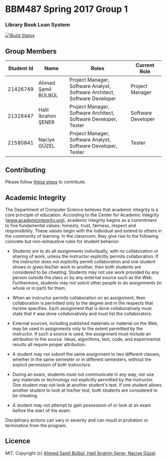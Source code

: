 # BBM487 Spring 2017 Group 1

### Library Book Loan System
[![Build Status][travis-image]][travis-url]

[travis-image]: https://travis-ci.org/hisener/bbm487s2017g1.svg?branch=master
[travis-url]: https://travis-ci.org/hisener/bbm487s2017g1

## Group Members

| Student Id | Name                | Roles                                                                     | Current Role       |
|------------|---------------------|---------------------------------------------------------------------------|--------------------|
| 21426749   | Ahmed Şamil BÜLBÜL  | Project Manager, Software Analyst, Software Architect, Software Developer | Project Manager    |
| 21328447   | Halil İbrahim ŞENER | Project Manager, Software Architect, Software Developer, Tester           | Software Developer |
| 21580841   | Naciye GÜZEL        | Project Manager, Software Analyst, Software Developer, Tester             | Tester             |

## Contributing

Please follow [these steps](CONTRIBUTING.md) to contribute.

## Academic Integrity

The Department of Computer Science believes that academic integrity is a core principle of education. According to the Center for Academic Integrity (www.academicintegrity.org), academic integrity begins as a commitment to five fundamental values: honesty, trust, fairness, respect and responsibility. These values begin with the individual and extend to others in the community of learning. In the classroom, they give rise to the following concrete but non-exhaustive rules for student behavior:

- Students are to do all assignments individually, with no collaboration or sharing of work, unless the instructor explicitly permits collaboration. If the instructor does not explicitly permit collaboration and one student shows or gives his/her work to another, then both students are considered to be cheating. Students may not use work provided by any person outside the class or by any external source such as the Web. Furthermore, students may not solicit other people to do assignments (in whole or in part) for them.

- When an instructor permits collaboration on an assignment, then collaboration is permitted only to the degree and in the respects that he/she specifies. Each assignment that is done collaboratively must state that it was done collaboratively and must list the collaborators.

- External sources, including published materials or material on the Web, may be used in assignments only to the extent permitted by the instructor. If such a source is used, the assignment must include an attribution to the source. Ideas, algorithms, text, code, and experimental results all require proper attribution.

- A student may not submit the same assignment to two different classes, whether in the same semester or in different semesters, without the explicit permission of both instructors.

- During an exam, students must not communicate in any way, nor use any materials or technology not explicitly permitted by the instructor. One student may not look at another student's test. If one student allows another student to look at his/her test, both students are considered to be cheating.

- A student may not attempt to gain possession of or look at an exam before the start of the exam.

Disciplinary actions can vary in severity and can result in probation or termination from the program.

## Licence

MIT. Copyright (c) [Ahmed Şamil Bülbül, Halil İbrahim Şener, Naciye Güzel](LICENCE).
